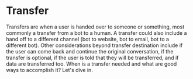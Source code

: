 # Transfer

Transfers are when a user is handed over to someone or something, most commonly a transfer from a bot to a human. A transfer could also include a hand off to a different channel (bot to website, bot to email, bot to a different bot). Other considerations beyond transfer destination include if the user can come back and continue the original conversation, if the transfer is optional, if the user is told that they will be transferred, and if data are transferred too. When is a transfer needed and what are good ways to accomplish it? Let's dive in.
